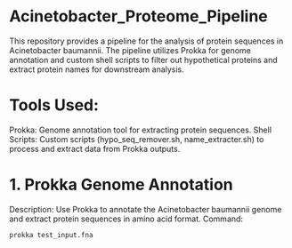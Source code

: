 # Acinetobacter_Proteome_Pipeline
This repository provides a pipeline for the analysis of protein sequences in Acinetobacter baumannii. The pipeline utilizes Prokka for genome annotation and custom shell scripts to filter out hypothetical proteins and extract protein names for downstream analysis.
# Tools Used:
Prokka: Genome annotation tool for extracting protein sequences.
Shell Scripts: Custom scripts (hypo_seq_remover.sh, name_extracter.sh) to process and extract data from Prokka outputs.

# 1. Prokka Genome Annotation
Description:
Use Prokka to annotate the Acinetobacter baumannii genome and extract protein sequences in amino acid format.
Command:
```
prokka test_input.fna
```
